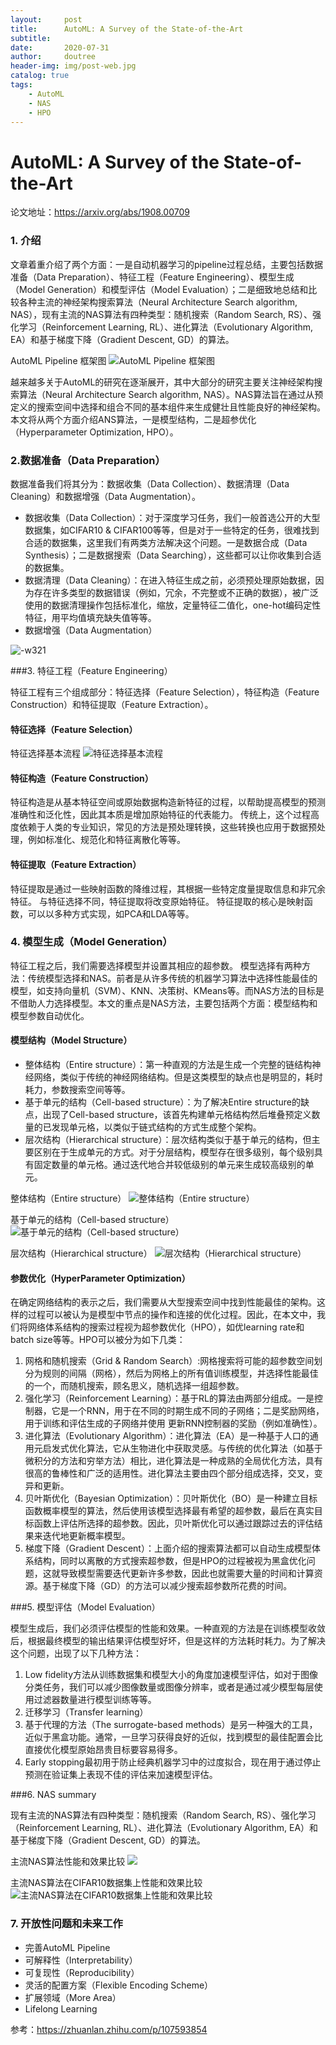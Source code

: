 ```yaml
---
layout:		post
title:		AutoML: A Survey of the State-of-the-Art
subtitle:	
date:       2020-07-31
author:     doutree
header-img: img/post-web.jpg
catalog: true
tags:
    - AutoML
    - NAS
    - HPO
---
```


# AutoML: A Survey of the State-of-the-Art

论文地址：https://arxiv.org/abs/1908.00709

### 1. 介绍

文章着重介绍了两个方面：一是自动机器学习的pipeline过程总结，主要包括数据准备（Data Preparation）、特征工程（Feature Engineering）、模型生成（Model Generation）和模型评估（Model Evaluation）；二是细致地总结和比较各种主流的神经架构搜索算法（Neural Architecture Search algorithm, NAS），现有主流的NAS算法有四种类型：随机搜索（Random Search, RS）、强化学习（Reinforcement Learning, RL）、进化算法（Evolutionary Algorithm, EA）和基于梯度下降（Gradient Descent, GD）的算法。

AutoML Pipeline 框架图
![AutoML Pipeline 框架图](/assets/15961859212238.jpg)

越来越多关于AutoML的研究在逐渐展开，其中大部分的研究主要关注神经架构搜索算法（Neural Architecture Search algorithm, NAS）。NAS算法旨在通过从预定义的搜索空间中选择和组合不同的基本组件来生成健壮且性能良好的神经架构。本文将从两个方面介绍ANS算法，一是模型结构，二是超参优化（Hyperparameter Optimization, HPO）。

### 2.数据准备（Data Preparation）

数据准备我们将其分为：数据收集（Data Collection）、数据清理（Data Cleaning）和数据增强（Data Augmentation）。

- 数据收集（Data Collection）：对于深度学习任务，我们一般首选公开的大型数据集，如CIFAR10 & CIFAR100等等，但是对于一些特定的任务，很难找到合适的数据集，这里我们有两类方法解决这个问题。一是数据合成（Data Synthesis）；二是数据搜索（Data Searching），这些都可以让你收集到合适的数据集。
- 数据清理（Data Cleaning）：在进入特征生成之前，必须预处理原始数据，因为存在许多类型的数据错误（例如，冗余，不完整或不正确的数据），被广泛使用的数据清理操作包括标准化，缩放，定量特征二值化，one-hot编码定性特征，用平均值填充缺失值等等。
- 数据增强（Data Augmentation）

![-w321](/assets/15961888798106.jpg)

###3. 特征工程（Feature Engineering）

特征工程有三个组成部分：特征选择（Feature Selection），特征构造（Feature Construction）和特征提取（Feature Extraction）。

#### 特征选择（Feature Selection）


特征选择基本流程
![特征选择基本流程](/assets/15961890817832.jpg)

#### 特征构造（Feature Construction）

特征构造是从基本特征空间或原始数据构造新特征的过程，以帮助提高模型的预测准确性和泛化性，因此其本质是增加原始特征的代表能力。 传统上，这个过程高度依赖于人类的专业知识，常见的方法是预处理转换，这些转换也应用于数据预处理，例如标准化、规范化和特征离散化等等。

#### 特征提取（Feature Extraction）

特征提取是通过一些映射函数的降维过程，其根据一些特定度量提取信息和非冗余特征。 与特征选择不同，特征提取将改变原始特征。 特征提取的核心是映射函数，可以以多种方式实现，如PCA和LDA等等。

### 4. 模型生成（Model Generation）

特征工程之后，我们需要选择模型并设置其相应的超参数。 模型选择有两种方法：传统模型选择和NAS。前者是从许多传统的机器学习算法中选择性能最佳的模型，如支持向量机（SVM）、KNN、决策树、KMeans等。而NAS方法的目标是不借助人力选择模型。本文的重点是NAS方法，主要包括两个方面：模型结构和模型参数自动优化。

#### 模型结构（Model Structure）

- 整体结构（Entire structure）：第一种直观的方法是生成一个完整的链结构神经网络，类似于传统的神经网络结构。但是这类模型的缺点也是明显的，耗时耗力，参数搜索空间等等。
- 基于单元的结构（Cell-based structure）：为了解决Entire structure的缺点，出现了Cell-based structure，该首先构建单元格结构然后堆叠预定义数量的已发现单元格，以类似于链式结构的方式生成整个架构。
- 层次结构（Hierarchical structure）：层次结构类似于基于单元的结构，但主要区别在于生成单元的方式。对于分层结构，模型存在很多级别，每个级别具有固定数量的单元格。通过迭代地合并较低级别的单元来生成较高级别的单元。

整体结构（Entire structure）
![整体结构（Entire structure）](/assets/15961894880299.jpg)

基于单元的结构（Cell-based structure）
![基于单元的结构（Cell-based structure）](/assets/15961895120758.jpg)

层次结构（Hierarchical structure）
![层次结构（Hierarchical structure）](/assets/15961895351485.jpg)

#### 参数优化（HyperParameter Optimization）

在确定网络结构的表示之后，我们需要从大型搜索空间中找到性能最佳的架构。这样的过程可以被认为是模型中节点的操作和连接的优化过程。因此，在本文中，我们将网络体系结构的搜索过程视为超参数优化（HPO），如优learning rate和batch size等等。HPO可以被分为如下几类：

1. 网格和随机搜索（Grid & Random Search）:网格搜索将可能的超参数空间划分为规则的间隔（网格），然后为网格上的所有值训练模型，并选择性能最佳的一个，而随机搜索，顾名思义，随机选择一组超参数。
2. 强化学习（Reinforcement Learning）：基于RL的算法由两部分组成。一是控制器，它是一个RNN，用于在不同的时期生成不同的子网络；二是奖励网络，用于训练和评估生成的子网络并使用 更新RNN控制器的奖励（例如准确性）。
3. 进化算法（Evolutionary Algorithm）：进化算法（EA）是一种基于人口的通用元启发式优化算法，它从生物进化中获取灵感。与传统的优化算法（如基于微积分的方法和穷举方法）相比，进化算法是一种成熟的全局优化方法，具有很高的鲁棒性和广泛的适用性。进化算法主要由四个部分组成选择，交叉，变异和更新。
4. 贝叶斯优化（Bayesian Optimization）：贝叶斯优化（BO）是一种建立目标函数概率模型的算法，然后使用该模型选择最有希望的超参数，最后在真实目标函数上评估所选择的超参数。因此，贝叶斯优化可以通过跟踪过去的评估结果来迭代地更新概率模型。
5. 梯度下降（Gradient Descent）：上面介绍的搜索算法都可以自动生成模型体系结构，同时以离散的方式搜索超参数，但是HPO的过程被视为黑盒优化问题，这就导致模型需要迭代更新许多参数，因此也就需要大量的时间和计算资源。基于梯度下降（GD）的方法可以减少搜索超参数所花费的时间。

###5. 模型评估（Model Evaluation）

模型生成后，我们必须评估模型的性能和效果。一种直观的方法是在训练模型收敛后，根据最终模型的输出结果评估模型好坏，但是这样的方法耗时耗力。为了解决这个问题，出现了以下几种方法：
1. Low fidelity方法从训练数据集和模型大小的角度加速模型评估，如对于图像分类任务，我们可以减少图像数量或图像分辨率，或者是通过减少模型每层使用过滤器数量进行模型训练等等。
2. 迁移学习（Transfer learning）
3. 基于代理的方法（The surrogate-based methods）是另一种强大的工具，近似于黑盒功能。通常，一旦学习获得良好的近似，找到模型的最佳配置会比直接优化模型原始昂贵目标要容易得多。
4. Early stopping最初用于防止经典机器学习中的过度拟合，现在用于通过停止预测在验证集上表现不佳的评估来加速模型评估。

###6. NAS summary

现有主流的NAS算法有四种类型：随机搜索（Random Search, RS）、强化学习（Reinforcement Learning, RL）、进化算法（Evolutionary Algorithm, EA）和基于梯度下降（Gradient Descent, GD）的算法。

主流NAS算法性能和效果比较
![](/assets/15961862541174.jpg)

主流NAS算法在CIFAR10数据集上性能和效果比较
![主流NAS算法在CIFAR10数据集上性能和效果比较](/assets/15961864136735.jpg)

### 7. 开放性问题和未来工作

* 完善AutoML Pipeline
* 可解释性（Interpretability）
* 可复现性（Reproducibility）
* 灵活的配置方案（Flexible Encoding Scheme）
* 扩展领域（More Area）
* Lifelong Learning

参考：https://zhuanlan.zhihu.com/p/107593854